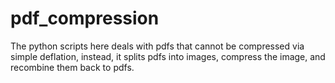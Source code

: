 # pdf_compression
The python scripts here deals with pdfs that cannot be compressed via simple deflation, instead, it splits pdfs into images, compress the image, and recombine them back to pdfs.
